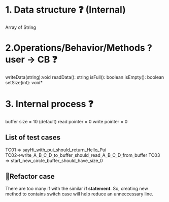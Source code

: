 # 1. Data structure :question: (Internal)

Array of String

# 2.Operations/Behavior/Methods ? user -> CB :question:
writeData(string):void
readData(): string
isFull(): boolean
isEmpty(): boolean
setSize(int): void*

# 3. Internal process :question:

buffer size = 10 (default)
read pointer = 0
write pointer = 0

## List of test cases
TC01 => sayHi_with_pui_should_return_Hello_Pui 
TC02=>write_A_B_C_D_to_buffer_should_read_A_B_C_D_from_buffer 
TC03 => start_new_circle_buffer_should_have_size_0


## :star2:Refactor case

There are too many if with the similar **if statement**. So, creating new method to contains switch case will help reduce an unneccessary line.


